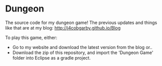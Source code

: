 # Dungeon
The source code for my dungeon game!
The previous updates and things like that are at my blog:
http://j4cobgarby.github.io/Blog

To play this game, either:
  - Go to my website and download the latest version from the blog or..
  - Download the zip of this repository, and import the 'Dungeon Game' folder into Eclipse as a gradle project.
